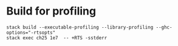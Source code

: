 # Build for profiling

    stack build --executable-profiling --library-profiling --ghc-options="-rtsopts"
    stack exec ch25 1e7  -- +RTS -sstderr